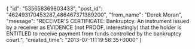  {
   "id": "535658369803433",
   "post_id": "462493170453287_486467371389200",
   "from_name": "Derek Moran",
   "message": "RECEIVER'S CERTIFICATE: Bankruptcy. An instrument issued by a receiver as EVIDENCE (not PROOF, interestingly) that the holder is ENTITLED to receive payment from funds controlled by the bankruptcy court.",
   "created_time": "2013-07-11T19:58:35+0000"
 }
